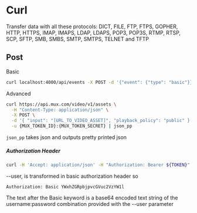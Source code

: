 # Curl

Transfer data with all these protocols: DICT, FILE, FTP, FTPS, GOPHER, HTTP, HTTPS, IMAP, IMAPS, LDAP, LDAPS, POP3, POP3S, RTMP, RTSP, SCP, SFTP, SMB, SMBS, SMTP, SMTPS, TELNET and TFTP

## Post

Basic

```bash
curl localhost:4000/api/events -X POST -d '{"event": {"type": "basic"}}' | json_pp
```

Advanced

```bash
curl https://api.mux.com/video/v1/assets \
  -H "Content-Type: application/json" \
  -X POST \
  -d '{ "input": "[URL_TO_VIDEO_ASSET]", "playback_policy": "public" }' \
  -u {MUX_TOKEN_ID}:{MUX_TOKEN_SECRET} | json_pp
```

`json_pp` takes json and outputs pretty printed json

##### Authorization Header

```bash
curl -H 'Accept: application/json' -H "Authorization: Bearer ${TOKEN}" https://api.linkedin.com/v2/me\?projection\=\(id,profilePicture,localizedHeadline,headline,vanityName\) | json_pp
```

--user, is transformed in basic authorization header so

```
Authorization: Basic YWxhZGRpbjpvcGVuc2VzYW1l
```

The text after the Basic keyword is a base64 encoded text string of the username:password combination provided with the --user parameter
